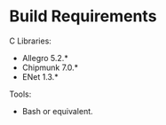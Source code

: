 Build Requirements
==================

C Libraries:

 - Allegro 5.2.*
 - Chipmunk 7.0.*
 - ENet 1.3.*

Tools:

 - Bash or equivalent.

